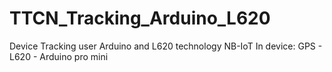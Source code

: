 # TTCN_Tracking_Arduino_L620
Device Tracking user Arduino and L620 technology NB-IoT 
In device: GPS - L620 - Arduino pro mini 

